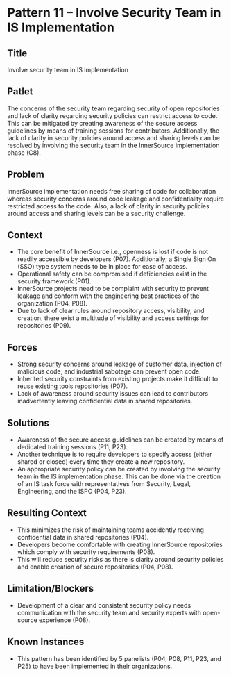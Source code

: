 # Pattern 11 – Involve Security Team in IS Implementation

## Title

Involve security team in IS implementation 

## Patlet

The concerns of the security team regarding security of open repositories and lack of clarity regarding security policies can restrict access to code. This can be mitigated by creating awareness of the secure access guidelines by means of training sessions for contributors. Additionally, the lack of clarity in security policies around access and sharing levels can be resolved by involving the security team in the InnerSource implementation phase (C8).

## Problem

InnerSource implementation needs free sharing of code for collaboration whereas security concerns around code leakage and confidentiality require restricted access to the code. Also, a lack of clarity in security policies around access and sharing levels can be a security challenge.

## Context

- The core benefit of InnerSource i.e., openness is lost if code is not readily accessible by developers (P07). Additionally, a Single Sign On (SSO) type system needs to be in place for ease of access.
- Operational safety can be compromised if deficiencies exist in the security framework (P01).
- InnerSource projects need to be complaint with security to prevent leakage and conform with the engineering best practices of the organization (P04, P08).
- Due to lack of clear rules around repository access, visibility, and creation, there exist a multitude of visibility and access settings for repositories (P09).

## Forces

- Strong security concerns around leakage of customer data, injection of malicious code, and industrial sabotage can prevent open code.
- Inherited security constraints from existing projects make it difficult to reuse existing tools repositories (P07).
- Lack of awareness around security issues can lead to contributors inadvertently leaving confidential data in shared repositories.

## Solutions

- Awareness of the secure access guidelines can be created by means of dedicated training sessions (P11, P23).
- Another technique is to require developers to specify access (either shared or closed) every time they create a new repository.
- An appropriate security policy can be created by involving the security team in the IS implementation phase. This can be done via the creation of an IS task force with representatives from Security, Legal, Engineering, and the ISPO (P04, P23).

## Resulting Context

- This minimizes the risk of maintaining teams accidently receiving confidential data in shared repositories (P04).
- Developers become comfortable with creating InnerSource repositories which comply with security requirements (P08).
- This will reduce security risks as there is clarity around security policies and enable creation of secure repositories (P04, P08).

## Limitation/Blockers

- Development of a clear and consistent security policy needs communication with the security team and security experts with open-source experience (P08).

## Known Instances

- This pattern has been identified by 5 panelists (P04, P08, P11, P23, and P25) to have been implemented in their organizations.
